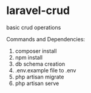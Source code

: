 # laravel-crud
basic crud operations

Commands and Dependencies:

1. composer install
2. npm install
3. db schema creation
4. .env.example file to .env
5. php artisan migrate
6. php artisan serve


